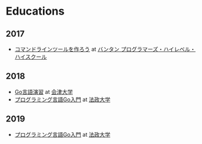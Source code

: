 # Educations

## 2017
* [コマンドラインツールを作ろう](https://docs.google.com/presentation/d/1Vt8RQedXPd2RRyVVmO0eBmtrqJzkup3dMwnMEkX-Pq8/edit?usp=sharing) at [バンタン プログラマーズ・ハイレベル・ハイスクール](https://nnn.ed.jp/commute/phh/)

## 2018
* [Go言語演習](http://web-ext.u-aizu.ac.jp/official/curriculum/syllabus/2018_1_J_021.html) at [会津大学](https://www.u-aizu.ac.jp/)
* [プログラミング言語Go入門](https://syllabus.hosei.ac.jp/web/preview.php?no_id=1818594&nendo=2017&gakubu_id=%E6%83%85%E5%A0%B1%E7%A7%91%E5%AD%A6%E9%83%A8&gakubueng=AK&radd=658) at [法政大学](http://www.hosei.ac.jp/)

## 2019
* [プログラミング言語Go入門](https://syllabus.hosei.ac.jp/web/preview.php?no_id=1902732&nendo=2018&gakubu_id=%E6%83%85%E5%A0%B1%E7%A7%91%E5%AD%A6%E9%83%A8&gakubueng=AK&t_mode=pc) at [法政大学](http://www.hosei.ac.jp/)
